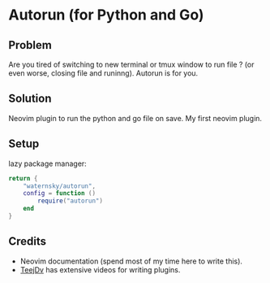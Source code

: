 # Autorun (for Python and Go)

## Problem
Are you tired of switching to new terminal or tmux window to run file ? (or even worse, closing file and runinng).
Autorun is for you.

## Solution
Neovim plugin to run the python and go file on save.
My first neovim plugin.

## Setup

lazy package manager:
```lua
return {
    "waternsky/autorun",
    config = function ()
        require("autorun")
    end
}
```

## Credits
* Neovim documentation (spend most of my time here to write this).
* [TeejDv](https://www.youtube.com/@teej_dv/videos) has extensive videos for writing plugins.
